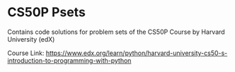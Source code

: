 # CS50P Psets
Contains code solutions for problem sets of the CS50P Course by Harvard University (edX)

Course Link: https://www.edx.org/learn/python/harvard-university-cs50-s-introduction-to-programming-with-python
